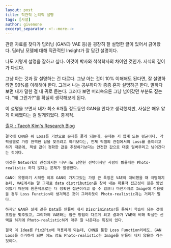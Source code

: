 ```yaml
---
layout: post
title: 직관적 논리적 설명
tags: [사설]
author: givenone
excerpt_separator: <!--more-->
---
```


관련 자료를 찾다가 딥러닝 (GAN과 VAE 등)을 굉장히 잘 설명한 글이 있어서 긁어왔다. 딥러닝 모델에 대해 직관적인 Insight가 잘 담긴 설명이다.

나도 저렇게 설명을 잘하고 싶다. 이것이 박사와 척척학사의 차이인 것인가. 지식의 깊이가 다르다.

그냥 아는 것과 잘 설명하는 건 다르다. 그냥 아는 것이 10% 이해해도 된다면, 잘 설명하려면 99%를 이해해야 한다. 그래서 나는 공부하다가 종종 혼자 설명하곤 한다. 말하다보면 내가 말한 걸 내 귀로 듣는다. 그러다 보면 머리속으론 그냥 넘어갔던 부분도 짚는다. "왜 그런가?"를 확실히 생각해보게 된다.

이 설명을 보면서 내가 최소 6개월 정도동안 GAN을 안다고 생각했지만, 사실은 매우 얕게 이해했다는 걸 알게되었다. 충격적.

[출처 : Taeoh Kim's Research Blog](https://taeoh-kim.github.io/blog/image2image/)
```
결국에 CNN은 위 Loss를 기반으로 문제를 풀게 되는데, 문제는 저 합계 또는 평균이다. 각 픽셀별로 가장 완벽한 답을 찾으려고 하기보다는, 전체 픽셀의 관점에서의 Loss를 줄이려고 하기 때문에, 픽셀 값이 정확한 값을 추정하기보다는 안전한 값으로 대충 얼버무리고 넘어간다는 것이다.

이것은 Network의 관점에서는 너무나도 당연한 선택이지만 사람이 봤을때는 Photo-realistic 하지 않다는 문제가 발생한다.

GAN이 유행하기 시작한 이후 GAN이 가지고있는 가장 큰 특징은 VAE와 대비했을 때 극명해지는데, VAE에서는 말 그대로 data distribution을 찾아 내는 확률적 접근성이 짙은 방법이었기 때문에 원론적으로는 더 정확한 접근이라고 볼 수 있으나 마찬가지로 Image에 적용했을 경우 Loss Function이 생겨먹은 것이 그러하듯이 Photo-realistic과는 거리가 멀다.

하지만 GAN은 실제 같은 Data를 만들어 내서 Discriminator를 통해서 학습이 되는 것에 초점을 맞추었고, 그리하여 VAE와는 접근 방법이 다르게 되고 결과가 VAE에 비해 확실한 선택을 하기에 Photo-realistic하게 매우 잘 나온다는 특징이 있다.

결국 이 Idea를 Pix2Pix에 적용하게 되는데, CNN을 통한 Loss Function외에도, GAN Loss를 추가하게 되면 어느 정도 Photo-realistic한 Image를 만들어 내지 않을까 라는 것이다.
```